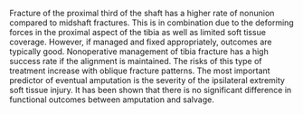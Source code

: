 Fracture of the proximal third of the shaft has a higher rate of nonunion compared to midshaft fractures. This is in combination due to the deforming forces in the proximal aspect of the tibia as well as limited soft tissue coverage. However, if managed and fixed appropriately, outcomes are typically good. Nonoperative management of tibia fracture has a high success rate if the alignment is maintained. The risks of this type of treatment increase with oblique fracture patterns. The most important predictor of eventual amputation is the severity of the ipsilateral extremity soft tissue injury. It has been shown that there is no significant difference in functional outcomes between amputation and salvage.